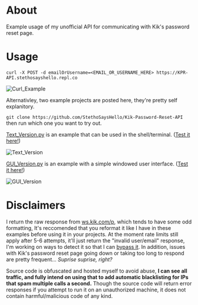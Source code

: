 # About
Example usage of my unofficial API for communicating with Kik's password reset page.

# Usage
`curl -X POST -d emailOrUsername=<EMAIL_OR_USERNAME_HERE> https://KPR-API.stethosayshello.repl.co`

![Curl_Example](https://im.ezgif.com/tmp/ezgif-1-ac35a1566ce8.gif)

Alternativley, two example projects are posted here, they're pretty self explanitory.

`git clone https://github.com/StethoSaysHello/Kik-Password-Reset-API` then run which one you want to try out.

[Text_Version.py](https://github.com/StethoSaysHello/Kik-Password-Reset-API/blob/main/Text_Version.py) is an example that can be used in the shell/terminal. ([Test it here!](https://replit.com/@StethoSaysHello/KPR-Text?v=1))

![Text_Version](https://im2.ezgif.com/tmp/ezgif-2-8de5829f051e.gif)

[GUI_Version.py](https://github.com/StethoSaysHello/Kik-Password-Reset-API/blob/main/GUI_Version.py) is an example with a simple windowed user interface. ([Test it here!](https://replit.com/@StethoSaysHello/KPR-GUI?v=1))

![GUI_Version](https://im2.ezgif.com/tmp/ezgif-2-201d2ec52566.gif)

# Disclaimers
I return the raw response from [ws.kik.com/p](https://ws.kik.com/p), which tends to have some odd formatting, It's reccomended that you reformat it like I have in these examples before using it in your projects. At the moment rate limits still apply after 5-6 attempts, it'll just return the "invalid user/email" response, I'm working on ways to detect it so that I can [bypass it](https://stackoverflow.com/questions/55872164/how-to-rotate-proxies-on-a-python-requests/68451842#68451842). In addition, issues with Kik's password reset page going down or taking too long to respond are pretty frequent... _Suprise suprise, right?_

Source code is obfuscated and hosted myself to avoid abuse, **I can see all traffic, and fully intend on using that to add automatic blacklisting for IPs that spam multiple calls a second.** Though the source code will return error responses if you attempt to run it on an unauthorized machine, it does not contain harmful/malicious code of any kind.


